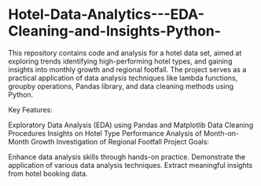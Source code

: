 # Hotel-Data-Analytics---EDA-Cleaning-and-Insights-Python-
This repository contains code and analysis for a hotel data set, aimed at exploring trends identifying high-performing hotel types, and gaining insights into monthly growth and regional footfall. The project serves as a practical application of data analysis techniques like lambda functions, groupby operations, Pandas library, and data cleaning methods using Python.

Key Features:

Exploratory Data Analysis (EDA) using Pandas and Matplotlib
Data Cleaning Procedures
Insights on Hotel Type Performance
Analysis of Month-on-Month Growth
Investigation of Regional Footfall
Project Goals:

Enhance data analysis skills through hands-on practice.
Demonstrate the application of various data analysis techniques.
Extract meaningful insights from hotel booking data.
